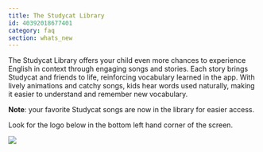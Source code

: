 ```yaml
---
title: The Studycat Library
id: 40392018677401
category: faq
section: whats_new
---
```

The Studycat Library offers your child even more chances to experience English in context through engaging songs and stories. Each story brings Studycat and friends to life, reinforcing vocabulary learned in the app. With lively animations and catchy songs, kids hear words used naturally, making it easier to understand and remember new vocabulary.  
  
**Note**: your favorite Studycat songs are now in the library for easier access. 


Look for the logo below in the bottom left hand corner of the screen. 


  
![](https://help.studycat.com/hc/article_attachments/40392062985497)

